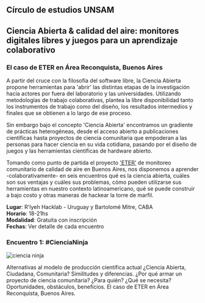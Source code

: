 ## Círculo de estudios UNSAM
## Ciencia Abierta & calidad del aire: monitores digitales libres y juegos para un aprendizaje colaborativo
### El caso de ETER en Área Reconquista, Buenos Aires

A partir del cruce con la filosofía del software libre, la Ciencia Abierta propone herramientas para 'abrir' las distintas etapas de la investigación hacia actores por fuera del laboratorio y las universidades. Utilizando metodologías de trabajo colaborativas, plantea la libre disponibilidad tanto los instrumentos de trabajo como del diseño, los resultados intermedios y finales que se obtienen a lo largo de ese proceso. 

Sin embargo bajo el concepto 'Ciencia Abierta' encontramos un gradiente de prácticas heterogéneas, desde el acceso abierto a publicaciones científicas hasta proyectos de ciencia comunitaria que empoderan a las personas para hacer ciencia en su vida cotidiana, pasando por el diseño de juegos y las herramientas científicas de hardware abierto.

Tomando como punto de partida el proyecto ['ETER'](https://etermonitor.net) de monitoreo comunitario de calidad de aire en Buenos Aires, nos disponemos a aprender -colaborativamente- en seis encuentros qué es la ciencia abierta, cuáles son sus ventajas y cuáles sus problemas, cómo pueden utilizarse sus herramientas en nuestro contexto latinoamericano, qué se puede construir a bajo costo y otras maneras de hackear la torre de marfil. 

**Lugar**: R'lyeh Hacklab - Uruguay y Bartolomé Mitre, CABA    
**Horario**: 18-21hs    
**Modalidad**: Gratuita con inscripción    
**Fechas**: Ver detalle de cada encuentro

### Encuentro 1: #CienciaNinja

![ciencia ninja](https://github.com/rlyehlab/eter-workshop/blob/master/Session1/BESTFLYEREVAH.jpg)

Alternativas al modelo de producción científica actual ¿Ciencia Abierta, Ciudadana, Comunitaria? Similitudes y diferencias. ¿Por qué armar un proyecto de ciencia comunitaria? ¿Para quién? ¿Qué se necesita? Oportunidades, obstáculos, beneficios. El caso de ETER en Área Reconquista, Buenos Aires.
